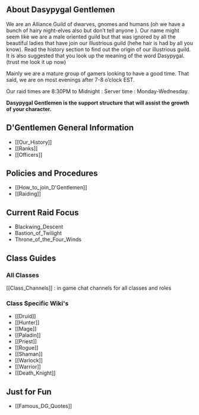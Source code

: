 ##  About Dasypygal Gentlemen 

We are an Alliance Guild of dwarves, gnomes and humans (oh we have a bunch of hairy night-elves also but don’t tell anyone  ). Our name might seem like we are a male oriented guild but that was ignored by all the beautiful ladies that have join our illustrious guild (hehe hair is had by all you know). Read the history section to find out the origin of our illustrious guild. It is also suggested that you look up the meaning of the word Dasypygal. (trust me look it up now)

Mainly we are a mature group of gamers looking to have a good time. That said, we are on most evenings after 7-8 o’clock EST. 

Our raid times are 8:30PM to Midnight : Server time : Monday-Wednesday. 

__Dasypygal Gentlemen is the support structure that will assist the growth of your character.__

## D'Gentlemen General Information

* [[Our_History]]
* [[Ranks]]
* [[Officers]]

## Policies and Procedures

* [[How_to_join_D'Gentlemen]]
* [[Raiding]]

## Current Raid Focus

* Blackwing_Descent
* Bastion_of_Twilight
* Throne_of_the_Four_Winds

##  Class Guides 

### All Classes

[[Class_Channels]] : in game chat channels for all classes and roles


### Class Specific Wiki's

* [[Druid]]
* [[Hunter]]
* [[Mage]]
* [[Paladin]]
* [[Priest]]
* [[Rogue]]
* [[Shaman]]
* [[Warlock]]
* [[Warrior]]
* [[Death_Knight]]

## Just for Fun

* [[Famous_DG_Quotes]]
